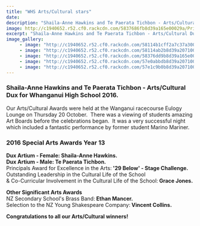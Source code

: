 ```yaml
---
title: "WHS Arts/Cultural stars"
date: 
description: "Shaila-Anne Hawkins and Te Paerata Tichbon - Arts/Cultural Dux for Whanganui High School 2016."
image: http://c1940652.r52.cf0.rackcdn.com/5837686fb8d39a165e00029a/Prizegiving2016.jpg
excerpt: "Shaila-Anne Hawkins and Te Paerata Tichbon - Arts/Cultural Dux for Whanganui High School 2016."
image_gallery:
     - image: "http://c1940652.r52.cf0.rackcdn.com/58114b1cff2a7c37a300154f/Shaila-Anne-Hawkins-Dux-Artium-female.jpg"
     - image: "http://c1940652.r52.cf0.rackcdn.com/58114ab2b8d39a2071003138/Te-Paerata-Tichbon-Dux-Artium-Male.jpg"
     - image: "http://c1940652.r52.cf0.rackcdn.com/58376dd9b8d39a165e0002a4/grace-jones.jpg"
     - image: "http://c1940652.r52.cf0.rackcdn.com/57e0abbdb8d39a2071001fa8/Stage-challenge-website-banner.jpg"
     - image: "http://c1940652.r52.cf0.rackcdn.com/57e1c9b0b8d39a2071002012/National-Winners-Cast-Crew-Teachers-29-Below.jpg"
---
```


<h3><strong>Shaila-Anne Hawkins and Te Paerata Tichbon - Arts/Cultural Dux for Whanganui High School 2016.</strong></h3>
<p>Our Arts/Cultural Awards were held at the <span>Wanganui racecourse Eulogy Lounge on Thursday 20 October. &nbsp;There was a viewing of students amazing Art Boards before the celebrations began. &nbsp;It was a very successful night which included a fantastic&nbsp;<span>performance by former student Marino Mariner</span></span>.</p>
<h3><strong><strong>2016 Special Arts Awards Year 13</strong></strong></h3>
<p><strong>Dux Artium - Female: Shaila-Anne Hawkins.<br /><strong>Dux&nbsp;<strong>Artium - Male: T</strong>e Paerata Tichbon.</strong><br /></strong>Principals Award for Excellence in the Arts:<strong> '29 Below' -&nbsp;Stage Challenge.<br /></strong>Outstanding Leadership in the Cultural Life of the School <br />&amp; Co-Curricular Involvement in the Cultural Life of the School:<strong> Grace Jones.<br /></strong></p>
<p><strong>Other Significant Arts Awards</strong><br />NZ Secondary School's Brass Band:<strong>&nbsp;Ethan Mancer.<br /></strong>Selection to the NZ Young Shakespeare Company:<strong>&nbsp;Vincent Collins.&nbsp;</strong></p>
<p><strong>Congratulations to all our Arts/Cultural winners!</strong></p>

